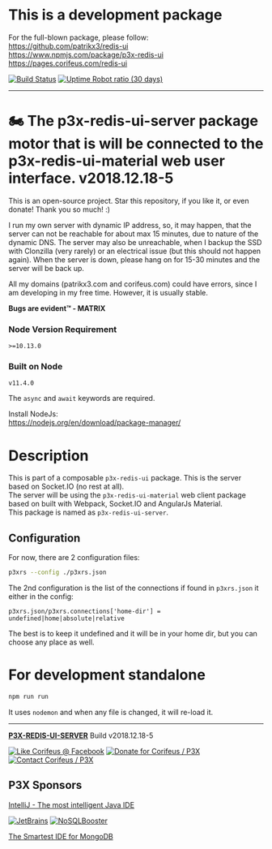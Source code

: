 # This is a development package

For the full-blown package, please follow:     
https://github.com/patrikx3/redis-ui  
https://www.npmjs.com/package/p3x-redis-ui   
https://pages.corifeus.com/redis-ui   

[//]: #@corifeus-header

 [![Build Status](https://travis-ci.org/patrikx3/redis-ui-server.svg?branch=master)](https://travis-ci.org/patrikx3/redis-ui-server) 
[![Uptime Robot ratio (30 days)](https://img.shields.io/uptimerobot/ratio/m780749701-41bcade28c1ea8154eda7cca.svg)](https://uptimerobot.patrikx3.com/)

  
 
---
# 🏍️ The p3x-redis-ui-server package motor that is will be connected to the p3x-redis-ui-material web user interface. v2018.12.18-5  

This is an open-source project. Star this repository, if you like it, or even donate! Thank you so much! :)

I run my own server with dynamic IP address, so, it may happen, that the server can not be reachable for about max 15 minutes, due to nature of the dynamic DNS. The server may also be unreachable, when I backup the SSD with Clonzilla (very rarely) or an electrical issue (but this should not happen again). When the server is down, please hang on for 15-30 minutes and the server will be back up.

All my domains (patrikx3.com and corifeus.com) could have errors, since I am developing in my free time. However, it is usually stable.

**Bugs are evident™ - MATRIX️**

### Node Version Requirement 
``` 
>=10.13.0 
```  
   
### Built on Node 
``` 
v11.4.0
```   
   
The ```async``` and ```await``` keywords are required.

Install NodeJs:    
https://nodejs.org/en/download/package-manager/    



# Description  

                        
[//]: #@corifeus-header:end


This is part of a composable  `p3x-redis-ui` package. This is the server based on Socket.IO (no rest at all).  
The server will be using the `p3x-redis-ui-material` web client package based on built with Webpack, Socket.IO and AngularJs Material.  
This package is named as `p3x-redis-ui-server`.


## Configuration

For now, there are 2 configuration files:
```bash
p3xrs --config ./p3xrs.json
```

The 2nd configuration is the list of the connections if found in `p3xrs.json` it either in the config: 
```text
p3xrs.json/p3xrs.connections['home-dir'] = undefined|home|absolute|relative 
```

The best is to keep it undefined and it will be in your home dir, but you can choose any place as well.

# For development standalone
```bash
npm run run
```

It uses `nodemon` and when any file is changed, it will re-load it.

[//]: #@corifeus-footer

---

[**P3X-REDIS-UI-SERVER**](https://pages.corifeus.com/redis-ui-server) Build v2018.12.18-5 

[![Like Corifeus @ Facebook](https://img.shields.io/badge/LIKE-Corifeus-3b5998.svg)](https://www.facebook.com/corifeus.software) [![Donate for Corifeus / P3X](https://img.shields.io/badge/Donate-Corifeus-003087.svg)](https://www.paypal.com/cgi-bin/webscr?cmd=_s-xclick&hosted_button_id=QZVM4V6HVZJW6)  [![Contact Corifeus / P3X](https://img.shields.io/badge/Contact-P3X-ff9900.svg)](https://www.patrikx3.com/en/front/contact) 


## P3X Sponsors

[IntelliJ - The most intelligent Java IDE](https://www.jetbrains.com)
  
[![JetBrains](https://cdn.corifeus.com/assets/svg/jetbrains-logo.svg)](https://www.jetbrains.com/) [![NoSQLBooster](https://cdn.corifeus.com/assets/png/nosqlbooster-70x70.png)](https://www.nosqlbooster.com/)

[The Smartest IDE for MongoDB](https://www.nosqlbooster.com)
  
  
 

[//]: #@corifeus-footer:end
